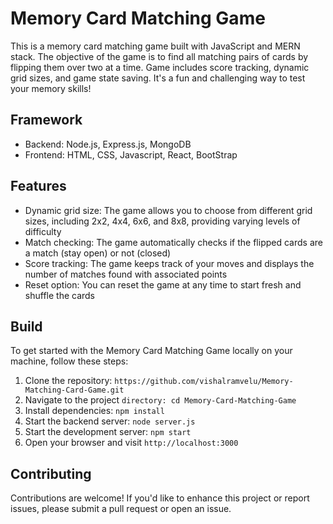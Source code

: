 # Memory Card Matching Game

This is a memory card matching game built with JavaScript and MERN stack. The objective of the game is to find all matching pairs of cards by flipping them over two at a time. Game includes score tracking, dynamic grid sizes, and game state saving. It's a fun and challenging way to test your memory skills!

## Framework
* Backend: Node.js, Express.js, MongoDB
* Frontend: HTML, CSS, Javascript, React, BootStrap

## Features
- Dynamic grid size: The game allows you to choose from different grid sizes, including 2x2, 4x4, 6x6, and 8x8, providing varying levels of difficulty
- Match checking: The game automatically checks if the flipped cards are a match (stay open) or not (closed)
- Score tracking: The game keeps track of your moves and displays the number of matches found with associated points 
- Reset option: You can reset the game at any time to start fresh and shuffle the cards

## Build
To get started with the Memory Card Matching Game locally on your machine, follow these steps:

1. Clone the repository: `https://github.com/vishalramvelu/Memory-Matching-Card-Game.git`
2. Navigate to the project `directory: cd Memory-Card-Matching-Game`
3. Install dependencies: `npm install`
4. Start the backend server: `node server.js`
5. Start the development server: `npm start`
6. Open your browser and visit `http://localhost:3000`

## Contributing
Contributions are welcome! If you'd like to enhance this project or report issues, please submit a pull request or open an issue.
